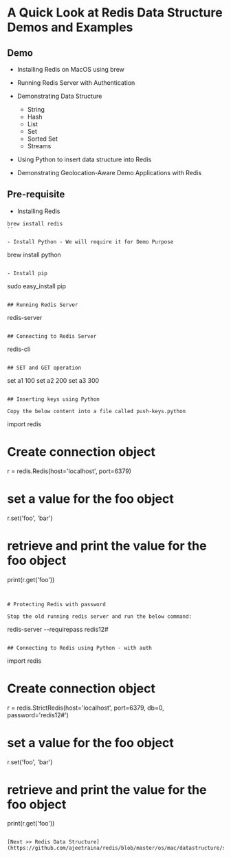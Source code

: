 # A Quick Look at Redis Data Structure Demos and Examples


## Demo #

- Installing Redis on MacOS using brew
- Running Redis Server with Authentication

- Demonstrating Data Structure
  - String 
  - Hash 
  - List 
  - Set 
  - Sorted Set 
  - Streams 
  
- Using Python to insert data structure into Redis
- Demonstrating Geolocation-Aware Demo Applications with Redis
  


## Pre-requisite

- Installing Redis

```
brew install redis
``

- Install Python - We will require it for Demo Purpose

```
brew install python
```

- Install pip

```
sudo easy_install pip
```

## Running Redis Server

```
redis-server
```

## Connecting to Redis Server

```
redis-cli 
```

## SET and GET operation

```
set a1 100
set a2 200
set a3 300
```

## Inserting keys using Python

Copy the below content into a file called push-keys.python

```
import redis
# Create connection object
r = redis.Redis(host='localhost', port=6379)
# set a value for the foo object
r.set('foo', 'bar')
# retrieve and print the value for the foo object
print(r.get('foo'))
```


# Protecting Redis with password

Stop the old running redis server and run the below command:

```
redis-server --requirepass redis12#
```

## Connecting to Redis using Python - with auth

```
import redis
# Create connection object
r = redis.StrictRedis(host='localhost', port=6379, db=0, password='redis12#')
# set a value for the foo object
r.set('foo', 'bar')
# retrieve and print the value for the foo object
print(r.get('foo'))
```

[Next >> Redis Data Structure](https://github.com/ajeetraina/redis/blob/master/os/mac/datastructure/string/README.md)


